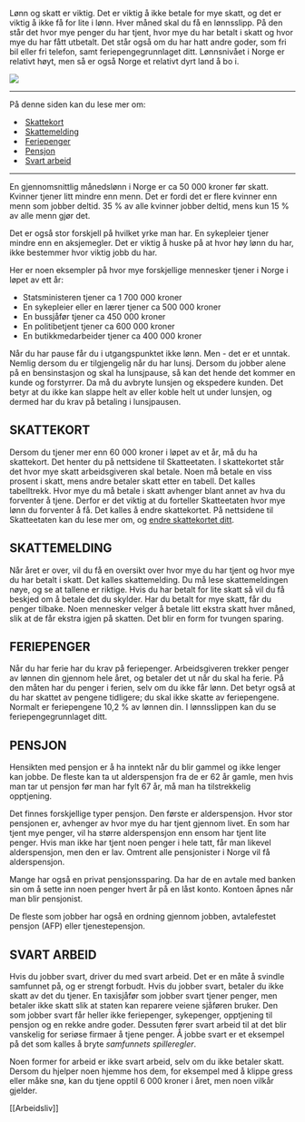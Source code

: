 Lønn og skatt er viktig. Det er viktig å ikke betale for mye skatt, og det er viktig å ikke få for lite i lønn. Hver måned skal du få en lønnsslipp. På den står det hvor mye penger du har tjent, hvor mye du har betalt i skatt og hvor mye du har fått utbetalt. Det står også om du har hatt andre goder, som fri bil eller fri telefon, samt feriepengegrunnlaget ditt. Lønnsnivået i Norge er relativt høyt, men så er også Norge et relativt dyrt land å bo i.

![](https://cdn.kursoria.no/pensum/elements/pensum-for-samfunnskunnskapsproven-_jnhbgv.jpg)

---

På denne siden kan du lese mer om:

-    [Skattekort](https://app.norskkunnskap.no/pensum/rtehtr/xcx6tc/jnhbgv#skattekort)
-    [Skattemelding](https://app.norskkunnskap.no/pensum/rtehtr/xcx6tc/jnhbgv#skattemelding)
-    [Feriepenger](https://app.norskkunnskap.no/pensum/rtehtr/xcx6tc/jnhbgv#feriepenger)
-    [Pensjon](https://app.norskkunnskap.no/pensum/rtehtr/xcx6tc/jnhbgv#pensjon)
-    [Svart arbeid](https://app.norskkunnskap.no/pensum/rtehtr/xcx6tc/jnhbgv#svart-arbeid)

---

En gjennomsnittlig månedslønn i Norge er ca 50 000 kroner før skatt. Kvinner tjener litt mindre enn menn. Det er fordi det er flere kvinner enn menn som jobber deltid. 35 % av alle kvinner jobber deltid, mens kun 15 % av alle menn gjør det.

Det er også stor forskjell på hvilket yrke man har. En sykepleier tjener mindre enn en aksjemegler. Det er viktig å huske på at hvor høy lønn du har, ikke bestemmer hvor viktig jobb du har. 

Her er noen eksempler på hvor mye forskjellige mennesker tjener i Norge i løpet av ett år:

-   Statsministeren tjener ca 1 700 000 kroner
-   En sykepleier eller en lærer tjener ca 500 000 kroner
-   En bussjåfør tjener ca 450 000 kroner
-   En politibetjent tjener ca 600 000 kroner
-   En butikkmedarbeider tjener ca 400 000 kroner

Når du har pause får du i utgangspunktet ikke lønn. Men - det er et unntak. Nemlig dersom du er tilgjengelig når du har lunsj. Dersom du jobber alene på en bensinstasjon og skal ha lunsjpause, så kan det hende det kommer en kunde og forstyrrer. Da må du avbryte lunsjen og ekspedere kunden. Det betyr at du ikke kan slappe helt av eller koble helt ut under lunsjen, og dermed har du krav på betaling i lunsjpausen. 

## SKATTEKORT

Dersom du tjener mer enn 60 000 kroner i løpet av et år, må du ha skattekort. Det henter du på nettsidene til Skatteetaten. I skattekortet står det hvor mye skatt arbeidsgiveren skal betale. Noen må betale en viss prosent i skatt, mens andre betaler skatt etter en tabell. Det kalles tabelltrekk. Hvor mye du må betale i skatt avhenger blant annet av hva du forventer å tjene. Derfor er det viktig at du forteller Skatteetaten hvor mye lønn du forventer å få. Det kalles å endre skattekortet. På nettsidene til Skatteetaten kan du lese mer om, og [endre skattekortet ditt](https://www.skatteetaten.no/person/skatt/skattekort/bestille-endre/).

## SKATTEMELDING

Når året er over, vil du få en oversikt over hvor mye du har tjent og hvor mye du har betalt i skatt. Det kalles skattemelding. Du må lese skattemeldingen nøye, og se at tallene er riktige. Hvis du har betalt for lite skatt så vil du få beskjed om å betale det du skylder. Har du betalt for mye skatt, får du penger tilbake. Noen mennesker velger å betale litt ekstra skatt hver måned, slik at de får ekstra igjen på skatten. Det blir en form for tvungen sparing.

## FERIEPENGER

Når du har ferie har du krav på feriepenger. Arbeidsgiveren trekker penger av lønnen din gjennom hele året, og betaler det ut når du skal ha ferie. På den måten har du penger i ferien, selv om du ikke får lønn. Det betyr også at du har skattet av pengene tidligere; du skal ikke skatte av feriepengene. Normalt er feriepengene 10,2 % av lønnen din. I lønnsslippen kan du se feriepengegrunnlaget ditt.

## PENSJON

Hensikten med pensjon er å ha inntekt når du blir gammel og ikke lenger kan jobbe. De fleste kan ta ut alderspensjon fra de er 62 år gamle, men hvis man tar ut pensjon før man har fylt 67 år, må man ha tilstrekkelig opptjening. 

Det finnes forskjellige typer pensjon. Den første er alderspensjon. Hvor stor pensjonen er, avhenger av hvor mye du har tjent gjennom livet. En som har tjent mye penger, vil ha større alderspensjon enn ensom har tjent lite penger. Hvis man ikke har tjent noen penger i hele tatt, får man likevel alderspensjon, men den er lav. Omtrent alle pensjonister i Norge vil få alderspensjon.

Mange har også en privat pensjonssparing. Da har de en avtale med banken sin om å sette inn noen penger hvert år på en låst konto. Kontoen åpnes når man blir pensjonist. 

De fleste som jobber har også en ordning gjennom jobben, avtalefestet pensjon (AFP) eller tjenestepensjon. 

## SVART ARBEID

Hvis du jobber svart, driver du med svart arbeid. Det er en måte å svindle samfunnet på, og er strengt forbudt. Hvis du jobber svart, betaler du ikke skatt av det du tjener. En taxisjåfør som jobber svart tjener penger, men betaler ikke skatt slik at staten kan reparere veiene sjåføren bruker. Den som jobber svart får heller ikke feriepenger, sykepenger, opptjening til pensjon og en rekke andre goder. Dessuten fører svart arbeid til at det blir vanskelig for seriøse firmaer å tjene penger. Å jobbe svart er et eksempel på det som kalles å bryte _samfunnets spilleregler_.

Noen former for arbeid er ikke svart arbeid, selv om du ikke betaler skatt. Dersom du hjelper noen hjemme hos dem, for eksempel med å klippe gress eller måke snø, kan du tjene opptil 6 000 kroner i året, men noen vilkår gjelder.


[[Arbeidsliv]]